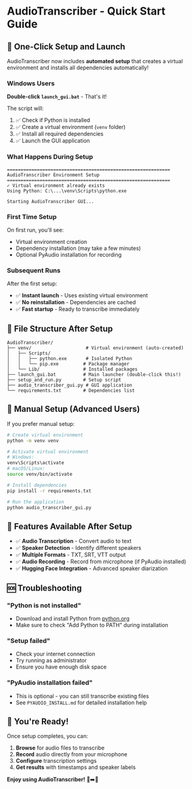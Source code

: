 # AudioTranscriber - Quick Start Guide

## 🚀 One-Click Setup and Launch

AudioTranscriber now includes **automated setup** that creates a virtual environment and installs all dependencies automatically!

### Windows Users

**Double-click `launch_gui.bat`** - That's it! 

The script will:
1. ✅ Check if Python is installed
2. ✅ Create a virtual environment (`venv` folder)
3. ✅ Install all required dependencies
4. ✅ Launch the GUI application

### What Happens During Setup

```
============================================================
AudioTranscriber Environment Setup
============================================================
✓ Virtual environment already exists
Using Python: C:\...\venv\Scripts\python.exe

Starting AudioTranscriber GUI...
```

### First Time Setup

On first run, you'll see:
- Virtual environment creation
- Dependency installation (may take a few minutes)
- Optional PyAudio installation for recording

### Subsequent Runs

After the first setup:
- ✅ **Instant launch** - Uses existing virtual environment
- ✅ **No reinstallation** - Dependencies are cached
- ✅ **Fast startup** - Ready to transcribe immediately

## 📁 File Structure After Setup

```
AudioTranscriber/
├── venv/                    # Virtual environment (auto-created)
│   ├── Scripts/
│   │   ├── python.exe       # Isolated Python
│   │   └── pip.exe         # Package manager
│   └── Lib/                # Installed packages
├── launch_gui.bat          # Main launcher (double-click this!)
├── setup_and_run.py        # Setup script
├── audio_transcriber_gui.py # GUI application
└── requirements.txt        # Dependencies list
```

## 🔧 Manual Setup (Advanced Users)

If you prefer manual setup:

```bash
# Create virtual environment
python -m venv venv

# Activate virtual environment
# Windows:
venv\Scripts\activate
# macOS/Linux:
source venv/bin/activate

# Install dependencies
pip install -r requirements.txt

# Run the application
python audio_transcriber_gui.py
```

## 🎯 Features Available After Setup

- ✅ **Audio Transcription** - Convert audio to text
- ✅ **Speaker Detection** - Identify different speakers
- ✅ **Multiple Formats** - TXT, SRT, VTT output
- ✅ **Audio Recording** - Record from microphone (if PyAudio installed)
- ✅ **Hugging Face Integration** - Advanced speaker diarization

## 🆘 Troubleshooting

### "Python is not installed"
- Download and install Python from [python.org](https://python.org)
- Make sure to check "Add Python to PATH" during installation

### "Setup failed"
- Check your internet connection
- Try running as administrator
- Ensure you have enough disk space

### "PyAudio installation failed"
- This is optional - you can still transcribe existing files
- See `PYAUDIO_INSTALL.md` for detailed installation help

## 🎉 You're Ready!

Once setup completes, you can:
1. **Browse** for audio files to transcribe
2. **Record** audio directly from your microphone
3. **Configure** transcription settings
4. **Get results** with timestamps and speaker labels

**Enjoy using AudioTranscriber!** 🎵➡️📝
